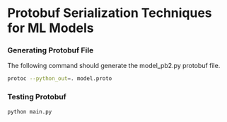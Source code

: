 # Protobuf Serialization Techniques for ML Models

### Generating Protobuf File

The following command should generate the model_pb2.py protobuf file.

```bash
protoc --python_out=. model.proto
```

### Testing Protobuf

```bash
python main.py
```
